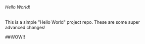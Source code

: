 ###### Hello World! 

This is a simple "Hello World" project repo. These are some super advanced changes!

##WOW!!